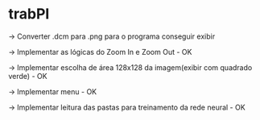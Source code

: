 # trabPI

-> Converter .dcm para .png para o programa conseguir exibir

-> Implementar as lógicas do Zoom In e Zoom Out - OK

-> Implementar escolha de área 128x128 da imagem(exibir com quadrado verde) - OK
 
-> Implementar menu - OK

-> Implementar leitura das pastas para treinamento da rede neural - OK
